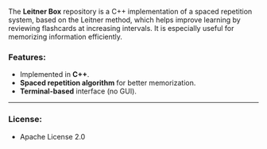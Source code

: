 The **Leitner Box** repository is a C++ implementation of a spaced repetition system, based on the Leitner method, which helps improve learning by reviewing flashcards at increasing intervals. It is especially useful for memorizing information efficiently.

### Features:
- Implemented in **C++**.
- **Spaced repetition algorithm** for better memorization.
- **Terminal-based** interface (no GUI).

---

### License:
- Apache License 2.0
